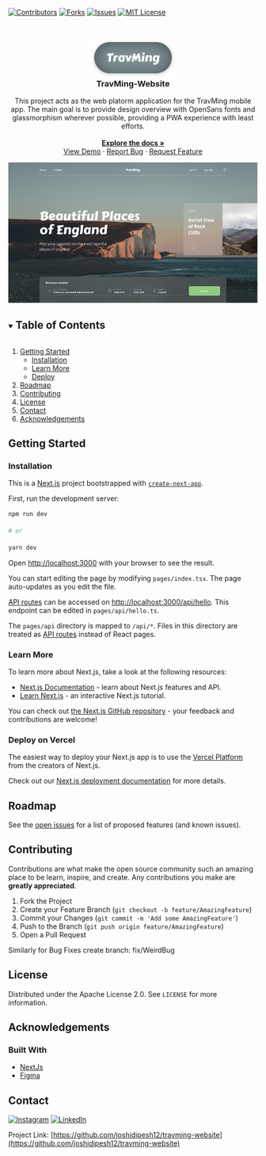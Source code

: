 [![Contributors][contributors-shield]][contributors-url]
[![Forks][forks-shield]][forks-url]
[![Issues][issues-shield]][issues-url]
[![MIT License][license-shield]][license-url]

<!-- PROJECT LOGO -->
<br />
<p align="center">
  <a href="https://github.com/joshidipesh12/travming-website">
    <img src="public/logo.png" alt="Logo" height="80">
  </a>

  <h3 style="margin-top: -1em;" align="center">TravMing-Website</h3>

  <p align="center">
    This project acts as the web platorm application for the TravMing mobile app. The main goal is to provide design overview with OpenSans fonts and glassmorphism wherever possible, providing a PWA experience with least efforts.
    <br />
    <br />
    <a href="https://github.com/joshidipesh12/travming-website"><strong>Explore the docs »</strong></a>
    <br />
    <a href="https://github.com/joshidipesh12/travming-website">View Demo</a>
    ·
    <a href="https://github.com/joshidipesh12/travming-website/issues">Report Bug</a>
    ·
    <a href="https://github.com/joshidipesh12/travming-website/issues">Request Feature</a>
  </p>
</p>

<img alt="Design Target" src="public/desktop.png"/>

<!-- TABLE OF CONTENTS -->
<details open="open">
  <summary><h2 style="display: inline-block">Table of Contents</h2></summary>
  <ol>
    <li><a href="#getting-started">Getting Started</a>
    <ul>
        <li><a href="#installation">Installation</a></li>
        <li><a href="#learn-more">Learn More</a></li>
        <li><a href="#deploy-on-vercel">Deploy</a></li>
      </ul></li>
    <li><a href="#roadmap">Roadmap</a></li>
    <li><a href="#contributing">Contributing</a></li>
    <li><a href="#license">License</a></li>
    <li><a href="#contact">Contact</a></li>
    <li><a href="#acknowledgements">Acknowledgements</a></li>
  </ol>
</details>

## Getting Started

### Installation

This is a [Next.js](https://nextjs.org/) project bootstrapped with [`create-next-app`](https://github.com/vercel/next.js/tree/canary/packages/create-next-app).

First, run the development server:

```bash
npm run dev

# or

yarn dev
```

Open [http://localhost:3000](http://localhost:3000) with your browser to see the result.

You can start editing the page by modifying `pages/index.tsx`. The page auto-updates as you edit the file.

[API routes](https://nextjs.org/docs/api-routes/introduction) can be accessed on [http://localhost:3000/api/hello](http://localhost:3000/api/hello). This endpoint can be edited in `pages/api/hello.ts`.

The `pages/api` directory is mapped to `/api/*`. Files in this directory are treated as [API routes](https://nextjs.org/docs/api-routes/introduction) instead of React pages.

### Learn More

To learn more about Next.js, take a look at the following resources:

- [Next.js Documentation](https://nextjs.org/docs) - learn about Next.js features and API.
- [Learn Next.js](https://nextjs.org/learn) - an interactive Next.js tutorial.

You can check out [the Next.js GitHub repository](https://github.com/vercel/next.js/) - your feedback and contributions are welcome!

### Deploy on Vercel

The easiest way to deploy your Next.js app is to use the [Vercel Platform](https://vercel.com/new?utm_medium=default-template&filter=next.js&utm_source=create-next-app&utm_campaign=create-next-app-readme) from the creators of Next.js.

Check out our [Next.js deployment documentation](https://nextjs.org/docs/deployment) for more details.

<!-- ROADMAP -->

## Roadmap

See the [open issues](https://github.com/joshidipesh12/travming-website/issues) for a list of proposed features (and known issues).

<!-- CONTRIBUTING -->

## Contributing

Contributions are what make the open source community such an amazing place to be learn, inspire, and create. Any contributions you make are **greatly appreciated**.

1. Fork the Project
2. Create your Feature Branch (`git checkout -b feature/AmazingFeature`)
3. Commit your Changes (`git commit -m 'Add some AmazingFeature'`)
4. Push to the Branch (`git push origin feature/AmazingFeature`)
5. Open a Pull Request

Similarly for Bug Fixes create branch: fix/WeirdBug

<!-- LICENSE -->

## License

Distributed under the Apache License 2.0. See `LICENSE` for more information.

<!-- ACKNOWLEDGEMENTS -->

## Acknowledgements

<!-- - []()
- []()
- []() -->

### Built With

- [NextJs](https://nextjs.org/)
- [Figma](https://www.figma.com/file/6C0ORLsqN8OpPJZv6FMsjh/TravMing-Website-Concept?node-id=0%3A1)

<!-- CONTACT -->

## Contact

[![Instagram][insta-shield]][insta-url]
[![LinkedIn][linkedin-shield]][linkedin-url]

Project Link: [https://github.com/joshidipesh12/travming-website](https://github.com/joshidipesh12/travming-website)

<!-- MARKDOWN LINKS & IMAGES -->
<!-- https://www.markdownguide.org/basic-syntax/#reference-style-links -->

[contributors-shield]: https://img.shields.io/github/contributors/joshidipesh12/travming-website?style=for-the-badge
[contributors-url]: https://github.com/joshidipesh12/repo/graphs/contributors
[forks-shield]: https://img.shields.io/github/forks/joshidipesh12/travming-website?style=for-the-badge
[forks-url]: https://github.com/joshidipesh12/repo/network/members
[stars-shield]: https://img.shields.io/github/stars/joshidipesh12/travming-website?style=for-the-badge
[stars-url]: https://github.com/joshidipesh12/repo/stargazers
[issues-shield]: https://img.shields.io/github/issues/joshidipesh12/travming-website?style=for-the-badge
[issues-url]: https://github.com/joshidipesh12/travming-website/issues
[license-shield]: https://img.shields.io/github/license/joshidipesh12/travming-website?style=for-the-badge
[license-url]: https://github.com/joshidipesh12/travming-website/blob/master/LICENSE.txt
[linkedin-shield]: https://img.shields.io/badge/-LinkedIn-black.svg?style=for-the-badge&logo=linkedin&colorB=555
[linkedin-url]: https://linkedin.com/in/joshidipesh12
[insta-shield]: https://img.shields.io/badge/Instagram-E4405F?style=for-the-badge&logo=instagram&logoColor=white
[insta-url]: https://www.instagram.com/_joshi_dipesh_/
